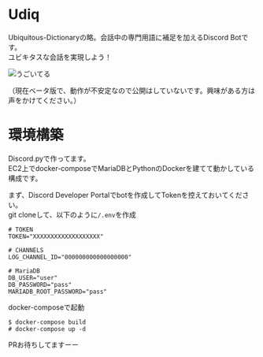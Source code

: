 # Udiq
Ubiquitous-Dictionaryの略。会話中の専門用語に補足を加えるDiscord Botです。<br>
ユビキタスな会話を実現しよう！

![うごいてる](https://github.com/toripppppy/udiq/assets/96613082/268c149a-d089-4b66-8318-1023d4860256)

（現在ベータ版で、動作が不安定なので公開はしていないです。興味がある方は声をかけてください。）

# 環境構築
Discord.pyで作ってます。<br>
EC2上でdocker-composeでMariaDBとPythonのDockerを建てて動かしている構成です。

まず、Discord Developer Portalでbotを作成してTokenを控えておいてください。<br>
git cloneして、以下のように`/.env`を作成
```
# TOKEN
TOKEN="XXXXXXXXXXXXXXXXXXX"

# CHANNELS
LOG_CHANNEL_ID="000000000000000000"

# MariaDB
DB_USER="user"
DB_PASSWORD="pass"
MARIADB_ROOT_PASSWORD="pass"
```
docker-composeで起動
```
$ docker-compose build
# docker-compose up -d
```

PRお待ちしてますーー

